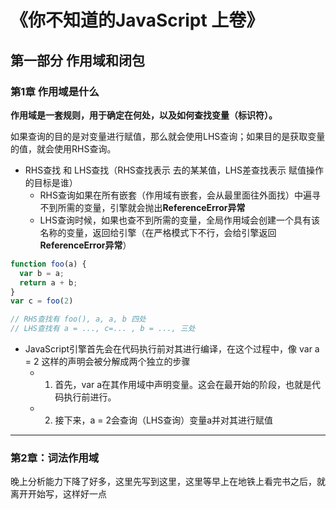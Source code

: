 # 《你不知道的JavaScript 上卷》

## 第一部分 作用域和闭包

### 第1章 作用域是什么

**作用域是一套规则，用于确定在何处，以及如何查找变量（标识符）。**

如果查询的目的是对变量进行赋值，那么就会使用LHS查询；如果目的是获取变量的值，就会使用RHS查询。

- RHS查找 和 LHS查找（RHS查找表示 去的某某值，LHS差查找表示 赋值操作的目标是谁）
  - RHS查询如果在所有嵌套（作用域有嵌套，会从最里面往外面找）中遍寻不到所需的变量，引擎就会抛出**ReferenceError异常**
  - LHS查询时候，如果也查不到所需的变量，全局作用域会创建一个具有该名称的变量，返回给引擎（在严格模式下不行，会给引擎返回**ReferenceError异常**）


```js
function foo(a) {
  var b = a;
  return a + b;
}
var c = foo(2)

// RHS查找有 foo(), a, a, b 四处
// LHS查找有 a = ..., c=... , b = ..., 三处

```

- JavaScript引擎首先会在代码执行前对其进行编译，在这个过程中，像 var a = 2 这样的声明会被分解成两个独立的步骤
  - 1. 首先，var a在其作用域中声明变量。这会在最开始的阶段，也就是代码执行前进行。
  - 2. 接下来，a = 2会查询（LHS查询）变量a并对其进行赋值

---

### 第2章：词法作用域

晚上分析能力下降了好多，这里先写到这里，这里等早上在地铁上看完书之后，就离开开始写，这样好一点


